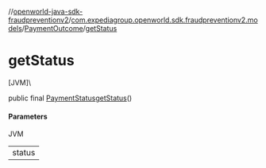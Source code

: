 //[openworld-java-sdk-fraudpreventionv2](../../../index.md)/[com.expediagroup.openworld.sdk.fraudpreventionv2.models](../index.md)/[PaymentOutcome](index.md)/[getStatus](get-status.md)

# getStatus

[JVM]\

public final [PaymentStatus](../-payment-status/index.md)[getStatus](get-status.md)()

#### Parameters

JVM

| |
|---|
| status |
